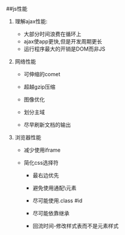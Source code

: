 ##js性能

1. 理解ajax性能:
    - 大部分时间浪费在循环上
    - ajax使app更快,但是开发周期更长
    - 运行程序最大的开销是DOM而非JS

2. 网络性能

    - 可伸缩的comet

    - 超越gzip压缩

    - 图像优化

    - 划分主域

    - 尽早刷新文档的输出

3. 浏览器性能

    - 减少使用iframe

    - 简化css选择符

        - 最右边优先

        - 避免使用通配\元素

        - 尽可能使用.class #id

        - 尽可能依靠继承

        - 回流时间-修改样式表而不是元素样式